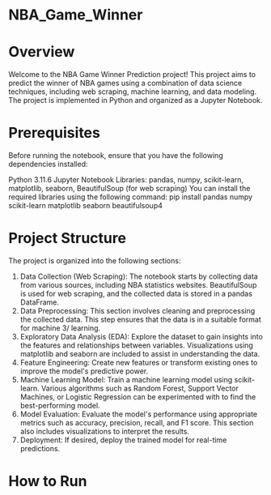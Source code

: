 # NBA_Game_Winner

# Overview
Welcome to the NBA Game Winner Prediction project! This project aims to predict the winner of NBA games using a combination of data science techniques, including web scraping, machine learning, and data modeling. The project is implemented in Python and organized as a Jupyter Notebook.

# Prerequisites
Before running the notebook, ensure that you have the following dependencies installed:

Python 3.11.6
Jupyter Notebook
Libraries: pandas, numpy, scikit-learn, matplotlib, seaborn, BeautifulSoup (for web scraping)
You can install the required libraries using the following command:
pip install pandas numpy scikit-learn matplotlib seaborn beautifulsoup4

# Project Structure
The project is organized into the following sections:

1. Data Collection (Web Scraping): The notebook starts by collecting data from various sources, including NBA statistics websites. BeautifulSoup is used for web scraping, and the collected data is stored in a pandas DataFrame.
2. Data Preprocessing: This section involves cleaning and preprocessing the collected data. This step ensures that the data is in a suitable format for machine 3/ learning.
3. Exploratory Data Analysis (EDA): Explore the dataset to gain insights into the features and relationships between variables. Visualizations using matplotlib and seaborn are included to assist in understanding the data.
4. Feature Engineering: Create new features or transform existing ones to improve the model's predictive power.
5. Machine Learning Model: Train a machine learning model using scikit-learn. Various algorithms such as Random Forest, Support Vector Machines, or Logistic Regression can be experimented with to find the best-performing model.
6. Model Evaluation: Evaluate the model's performance using appropriate metrics such as accuracy, precision, recall, and F1 score. This section also includes visualizations to interpret the results.
7. Deployment: If desired, deploy the trained model for real-time predictions.

# How to Run


